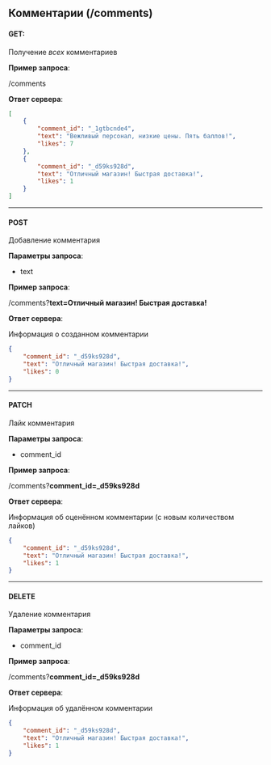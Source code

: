 ## Комментарии (/comments)

#### GET:
Получение _всех_ комментариев

**Пример запроса**: 

/comments

**Ответ сервера**:

```json
[
    {
        "comment_id": "_1gtbcnde4",
        "text": "Вежливый персонал, низкие цены. Пять баллов!",
        "likes": 7
    },
    {
        "comment_id": "_d59ks928d",
        "text": "Отличный магазин! Быстрая доставка!",
        "likes": 1
    }
]
```

---

#### POST
Добавление комментария

**Параметры запроса**:
- text

**Пример запроса**: 

/comments?**text=Отличный магазин! Быстрая доставка!**

**Ответ сервера**:

Информация о созданном комментарии
```json
{
    "comment_id": "_d59ks928d",
    "text": "Отличный магазин! Быстрая доставка!",
    "likes": 0
}
```

---

#### PATCH
Лайк комментария

**Параметры запроса**:
- comment_id

**Пример запроса**: 

/comments?**comment_id=_d59ks928d**

**Ответ сервера**:

Информация об оценённом комментарии (с новым количеством лайков)
```json
{
    "comment_id": "_d59ks928d",
    "text": "Отличный магазин! Быстрая доставка!",
    "likes": 1
}
```

---

#### DELETE
Удаление комментария

**Параметры запроса**:
- comment_id

**Пример запроса**: 

/comments?**comment_id=_d59ks928d**

**Ответ сервера**:

Информация об удалённом комментарии
```json
{
    "comment_id": "_d59ks928d",
    "text": "Отличный магазин! Быстрая доставка!",
    "likes": 1
}
```
